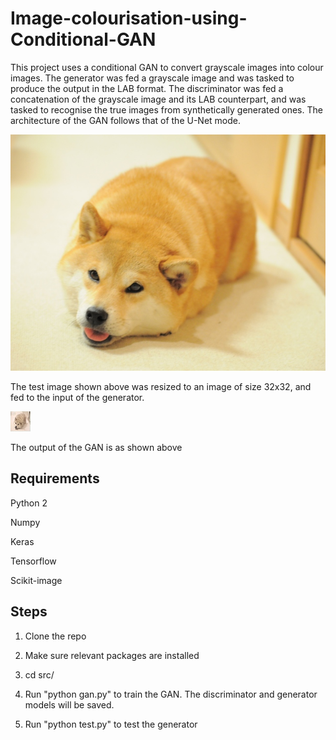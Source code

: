 # Image-colourisation-using-Conditional-GAN

This project uses a conditional GAN to convert grayscale images into colour images. The generator was fed a grayscale image and was tasked to produce the output in the LAB format. The discriminator was fed a concatenation of the grayscale image and its LAB counterpart, and was tasked to recognise the true images from synthetically generated ones. The architecture of the GAN follows that of the U-Net mode.


![Input test image](https://github.com/abhishekvasu94/Image-colourisation-using-Conditional-GAN/blob/master/src/dog.jpg)


The test image shown above was resized to an image of size 32x32, and fed to the input of the generator. 


![Output of the GAN](https://github.com/abhishekvasu94/Image-colourisation-using-Conditional-GAN/blob/master/src/color_img.png)


The output of the GAN is as shown above

## Requirements

Python 2

Numpy

Keras 

Tensorflow

Scikit-image


## Steps

1. Clone the repo

2. Make sure relevant packages are installed

3. cd src/

4. Run "python gan.py" to train the GAN. The discriminator and generator models will be saved.

5. Run "python test.py" to test the generator
